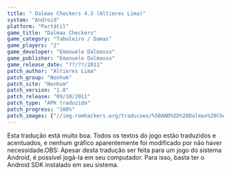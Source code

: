 ```yaml
---
title: " Dalmax Checkers 4.3 (Altieres Lima)"
system: "Android"
platform: "Portátil"
game_title: "Dalmax Checkers"
game_category: "Tabuleiro / Damas"
game_players: "2"
game_developer: "Emanuele Dalmasso"
game_publisher: "Emanuele Dalmasso"
game_release_date: "??/??/2011"
patch_author: "Altieres Lima"
patch_group: "Nenhum"
patch_site: "Nenhum"
patch_version: "1.0"
patch_release: "09/10/2011"
patch_type: "APK traduzido"
patch_progress: "100%"
patch_images: ["//img.romhackers.org/traducoes/%5BAND%5D%20Dalmax%20Checkers%204.3%20-%20Altieres%20Lima%20-%201.jpg","//img.romhackers.org/traducoes/%5BAND%5D%20Dalmax%20Checkers%204.3%20-%20Altieres%20Lima%20-%202.jpg","//img.romhackers.org/traducoes/%5BAND%5D%20Dalmax%20Checkers%204.3%20-%20Altieres%20Lima%20-%203.jpg"]
---
```

Esta tradução está muito boa. Todos os textos do jogo estão traduzidos e acentuados, e nenhum gráfico aparentemente foi modificado por não haver necessidade.OBS: Apesar desta tradução ser feita para um jogo do sistema Android, é possível jogá-la em seu computador. Para isso, basta ter o Android SDK instalado em seu sistema.